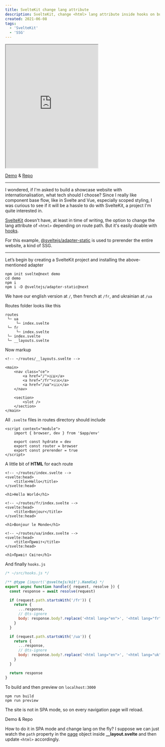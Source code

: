 ```yaml
---
title: SvelteKit change lang attribute
description: SvelteKit, change <html> lang attribute inside hooks on build
created: 2021-06-08
tags:
  - 'SvelteKit'
  - 'SSG'
---
```


<iframe src="https://demo-sveltekit-lang-attr.pages.dev/"
        title="Demo: SvelteKit change lang attribute" 
        width="300" height="400">
</iframe>

[Demo](https://demo-sveltekit-lang-attr.pages.dev/) & [Repo](https://github.com/diogenesofweb/demo-sveltekit-lang-attr)

---

I wondered, if I'm asked to build a showcase website with internationalisation, what tech should I choose? Since I really like component base flow, like in Svelte and Vue, especially scoped styling, I was curious to see if it will be a hassle to do with SvelteKit, a project I'm quite interested in.

[SvelteKit](https://kit.svelte.dev) doesn't have, at least in time of writing, the option to change the lang attribute of `<html>` depending on route path. But it's easily doable with [hooks](https://kit.svelte.dev/docs#hooks).

For this example, [@sveltejs/adapter-static](https://github.com/sveltejs/kit/tree/master/packages/adapter-static) is used to prerender the entire website, a kind of SSG.

---

Let’s begin by creating a SvelteKit project and installing the above-mentioned adapter

```shell
npm init svelte@next demo
cd demo
npm i
npm i -D @sveltejs/adapter-static@next
```

We have our english version at `/`, then french at `/fr`, and ukrainian at `/ua`

Routes folder looks like this

```text
routes
 └─ ua
     └─ index.svelte
 └─ fr
     └─ index.svelte
 └─ index.svelte
 └─ __layouts.svelte

```

Now markup

```markup
<!-- ~/routes/__layouts.svelte -->

<main>
	<nav class="ce">
		<a href="/">🇬🇧</a>
		<a href="/fr">🇫🇷</a>
		<a href="/ua">🇺🇦</a>
	</nav>

	<section>
		<slot />
	</section>
</main>
```

All `.svelte` files in routes directory should include

```markup
<script context="module">
	import { browser, dev } from '$app/env'

	export const hydrate = dev
	export const router = browser
	export const prerender = true
</script>
```

A little bit of **HTML** for each route

```markup
<!-- ~/routes/index.svelte -->
<svelte:head>
	<title>Hello</title>
</svelte:head>

<h1>Hello World</h1>
```

```markup
<!-- ~/routes/fr/index.svelte -->
<svelte:head>
	<title>Bonjour</title>
</svelte:head>

<h1>Bonjour le Monde</h1>
```

```markup
<!-- ~/routes/ua/index.svelte -->
<svelte:head>
	<title>Привіт</title>
</svelte:head>

<h1>Привіт Світе</h1>
```

And finally `hooks.js`

```js
/* ~/src/hooks.js */

/** @type {import('@sveltejs/kit').Handle} */
export async function handle({ request, resolve }) {
  const response = await resolve(request)

  if (request.path.startsWith('/fr')) {
    return {
      ...response,
      // @ts-ignore
      body: response.body?.replace('<html lang="en">', '<html lang="fr">')
    }
  }

  if (request.path.startsWith('/ua')) {
    return {
      ...response,
      // @ts-ignore
      body: response.body?.replace('<html lang="en">', '<html lang="uk">')
    }
  }

  return response
}
```

To build and then preview on `localhost:3000`

```shell
npm run build
npm run preview
```

The site is not in SPA mode, so on every navigation page will reload.

Demo & Repo

How to do it in SPA mode and change lang on the fly?
I suppose we can just watch the `path` property in the [page](https://kit.svelte.dev/docs#loading-input-page) object inside **\_\_layout.svelte** and then update `<html>` accordingly.

